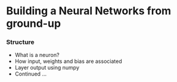 # Building a Neural Networks from ground-up

###  Structure
- What is a neuron?
- How input, weights and bias are associated
- Layer output using numpy
- Continued ...
